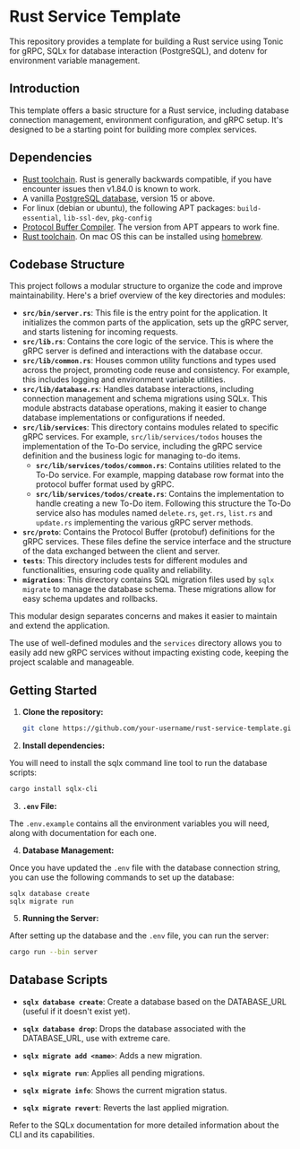 # Rust Service Template

This repository provides a template for building a Rust service using Tonic for
gRPC, SQLx for database interaction (PostgreSQL), and dotenv for environment
variable management.

## Introduction

This template offers a basic structure for a Rust service, including database
connection management, environment configuration, and gRPC setup. It's designed
to be a starting point for building more complex services.

## Dependencies

- [Rust toolchain](https://www.rust-lang.org/tools/install]). Rust is generally
  backwards compatible, if you have encounter issues then v1.84.0 is
  known to work.
- A vanilla [PostgreSQL database](https://www.postgresql.org/download/), version
  15 or above.
- For linux (debian or ubuntu), the following APT packages: `build-essential`,
  `lib-ssl-dev`, `pkg-config`
- [Protocol Buffer Compiler](https://grpc.io/docs/protoc-installation). The
  version from APT appears to work fine.
- [Rust toolchain](https://www.rust-lang.org/tools/install). On mac OS this can be
  installed using [homebrew](https://brew.sh).

## Codebase Structure

This project follows a modular structure to organize the code and improve
maintainability. Here's a brief overview of the key directories and modules:

* **`src/bin/server.rs`**: This file is the entry point for the application. It
  initializes the common parts of the application, sets up the gRPC server, and
  starts listening for incoming requests.
* **`src/lib.rs`**:  Contains the core logic of the service. This is where the
  gRPC server is defined and interactions with the database occur.
* **`src/lib/common.rs`**:  Houses common utility functions and types used
  across the project, promoting code reuse and consistency. For example, this
  includes logging and environment variable utilities.
* **`src/lib/database.rs`**:  Handles database interactions, including
  connection management and schema migrations using SQLx. This module abstracts
  database operations, making it easier to change database implementations or
  configurations if needed.
* **`src/lib/services`**: This directory contains modules related to specific
  gRPC services. For example, `src/lib/services/todos` houses the implementation
  of the To-Do service, including the gRPC service definition and the business
  logic for managing to-do items.
    * **`src/lib/services/todos/common.rs`**: Contains utilities related to the
      To-Do service. For example, mapping database row format into the protocol
      buffer format used by gRPC.
    * **`src/lib/services/todos/create.rs`**: Contains the implementation to
      handle creating a new To-Do item. Following this structure the To-Do
      service also has modules named  `delete.rs`, `get.rs`, `list.rs` and
      `update.rs` implementing the various gRPC server methods.
* **`src/proto`**:  Contains the Protocol Buffer (protobuf) definitions for the
  gRPC services. These files define the service interface and the structure of
  the data exchanged between the client and server.
* **`tests`**: This directory includes tests for different modules and
  functionalities, ensuring code quality and reliability.
* **`migrations`**: This directory contains SQL migration files used by
  `sqlx migrate` to manage the database schema. These migrations allow for easy
  schema updates and rollbacks.

This modular design separates concerns and makes it easier to maintain and
extend the application.

The use of well-defined modules and the `services` directory allows you to
easily add new gRPC services without impacting existing code, keeping the
project scalable and manageable.

## Getting Started

1. **Clone the repository:**

   ```bash
   git clone https://github.com/your-username/rust-service-template.git
   ```

2. **Install dependencies:**

You will need to install the sqlx command line tool to run the database scripts:
```bash
cargo install sqlx-cli
```

3. **`.env` File:**

The `.env.example` contains all the environment variables you will need, 
along with documentation for each one.

4. **Database Management:**

Once you have updated the `.env` file with the database connection string, you 
can use the following commands to set up the database:

```
sqlx database create
sqlx migrate run
```

5. **Running the Server:**

After setting up the database and the `.env` file, you can run the server:

```bash
cargo run --bin server
```

## Database Scripts

* **`sqlx database create`**: Create a database based on the DATABASE\_URL
  (useful if it doesn't exist yet).
* **`sqlx database drop`**: Drops the database associated with the
  DATABASE\_URL, use with extreme care.

* **`sqlx migrate add <name>`**: Adds a new migration.
* **`sqlx migrate run`**: Applies all pending migrations.
* **`sqlx migrate info`**: Shows the current migration status.
* **`sqlx migrate revert`**: Reverts the last applied migration.

Refer to the SQLx documentation for more detailed information about the CLI and
its capabilities.
